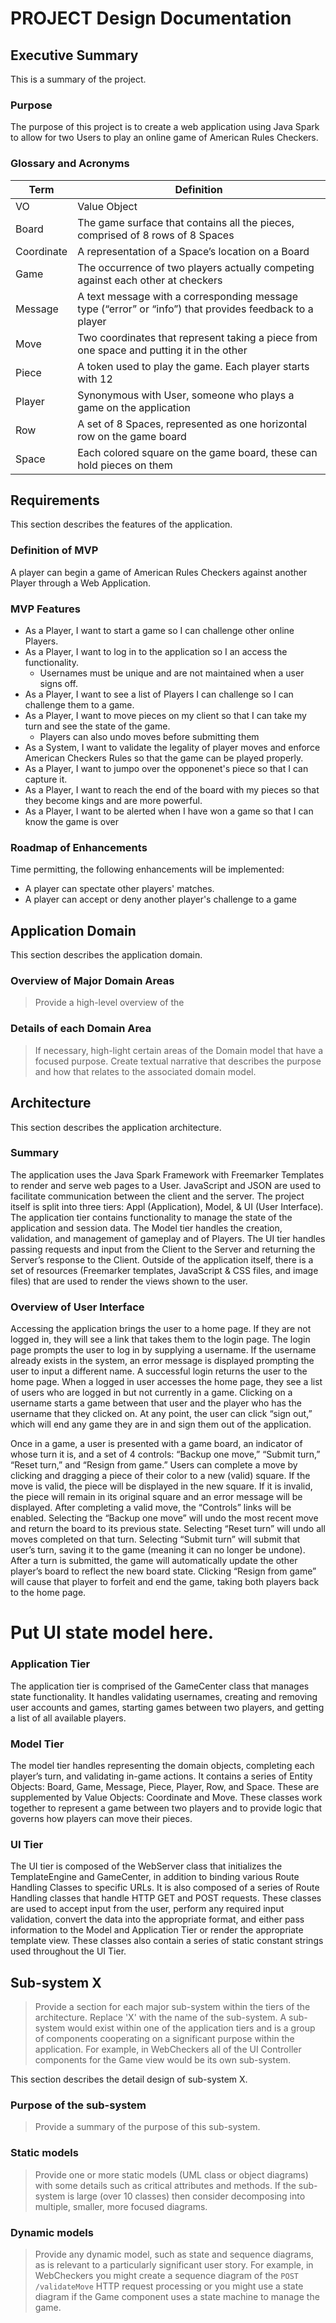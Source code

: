 # PROJECT Design Documentation

## Executive Summary

This is a summary of the project.

### Purpose
The purpose of this project is to create a web application using Java Spark to allow for two Users to play an online game of American Rules Checkers. 

### Glossary and Acronyms

| Term | Definition |
|------|------------|
| VO | Value Object |
| Board | The game surface that contains all the pieces, comprised of 8 rows of 8 Spaces |
| Coordinate | A representation of a Space’s location on a Board |
| Game | The occurrence of two players actually competing against each other at checkers | 
| Message | A text message with a corresponding message type (“error” or “info”) that provides feedback to a player |
| Move | Two coordinates that represent taking a piece from one space and putting it in the other |
| Piece | A token used to play the game.  Each player starts with 12 | 
| Player | Synonymous with User, someone who plays a game on the application |
| Row | A set of 8 Spaces, represented as one horizontal row on the game board | 
| Space | Each colored square on the game board, these can hold pieces on them |


## Requirements

This section describes the features of the application.


### Definition of MVP
A player can begin a game of American Rules Checkers against another Player through a Web Application.

### MVP Features
- As a Player, I want to start a game so I can challenge other online Players.
- As a Player, I want to log in to the application so I an access the functionality.
  - Usernames must be unique and are not maintained when a user signs off.
- As a Player, I want to see a list of Players I can challenge so I can challenge them to a game.
- As a Player, I want to move pieces on my client so that I can take my turn and see the state of the game.
  - Players can also undo moves before submitting them
- As a System, I want to validate the legality of player moves and enforce American Checkers Rules so that the game can be played properly.
- As a Player, I want to jumpo over the opponenet's piece so that I can capture it.
- As a Player, I want to reach the end of the board with my pieces so that they become kings and are more powerful.
- As a Player, I want to be alerted when I have won a game so that I can know the game is over

### Roadmap of Enhancements
Time permitting, the following enhancements will be implemented:
  - A player can spectate other players' matches.
  - A player can accept or deny another player's challenge to a game

## Application Domain

This section describes the application domain.

### Overview of Major Domain Areas
> Provide a high-level overview of the 

### Details of each Domain Area
> If necessary, high-light certain areas of the Domain model that have a focused purpose.  Create textual narrative that describes the purpose and how that relates to the associated domain model.



## Architecture

This section describes the application architecture.

### Summary
The application uses the Java Spark Framework with Freemarker Templates to render and serve web pages to a User.  JavaScript and JSON are used to facilitate communication between the client and the server.  The project itself is split into three tiers: Appl (Application), Model, & UI (User Interface).  The application tier contains functionality to manage the state of the application and session data.  The Model tier handles the creation, validation, and management of gameplay and of Players.  The UI tier handles passing requests and input from the Client to the Server and returning the Server’s response to the Client.  Outside of the application itself, there is a set of resources (Freemarker templates, JavaScript & CSS files, and image files) that are used to render the views shown to the user.

### Overview of User Interface
Accessing the application brings the user to a home page.  If they are not logged in, they will see a link that takes them to the login page.  The login page prompts the user to log in by supplying a username.  If the username already exists in the system, an error message is displayed prompting the user to input a different name.  A successful login returns the user to the home page.  When a logged in user accesses the home page, they see a list of users who are logged in but not currently in a game.  Clicking on a username starts a game between that user and the player who has the username that they clicked on.  At any point, the user can click “sign out,” which will end any game they are in and sign them out of the application.

Once in a game, a user is presented with a game board, an indicator of whose turn it is, and a set of 4 controls: “Backup one move,” “Submit turn,” “Reset turn,” and “Resign from game.”  Users can complete a move by clicking and dragging a piece of their color to a new (valid) square.  If the move is valid, the piece will be displayed in the new square.  If it is invalid, the piece will remain in its original square and an error message will be displayed.  After completing a valid move, the “Controls” links will be enabled.  Selecting the “Backup one move” will undo the most recent move and return the board to its previous state.  Selecting “Reset turn” will undo all moves completed on that turn.  Selecting “Submit turn” will submit that user’s turn, saving it to the game (meaning it can no longer be undone).  After a turn is submitted, the game will automatically update the other player’s board to reflect the new board state.  Clicking “Resign from game” will cause that player to forfeit and end the game, taking both players back to the home page.

# Put UI state model here.



### Application Tier
The application tier is comprised of the GameCenter class that manages state functionality.  It handles validating usernames, creating and removing user accounts and games, starting games between two players, and getting a list of all available players.

### Model Tier
The model tier handles representing the domain objects, completing each player’s turn, and validating in-game actions.  It contains a series of Entity Objects: Board, Game, Message, Piece, Player, Row, and Space.  These are supplemented by Value Objects: Coordinate and Move.  These classes work together to represent a game between two players and to provide logic that governs how players can move their pieces.

### UI Tier
The UI tier is composed of the WebServer class that initializes the TemplateEngine and GameCenter, in addition to binding various Route Handling Classes to specific URLs.  It is also composed of a series of Route Handling classes that handle HTTP GET and POST requests.  These classes are used to accept input from the user, perform any required input validation, convert the data into the appropriate format, and either pass information to the Model and Application Tier or render the appropriate template view.  These classes also contain a series of static constant strings used throughout the UI Tier.


## Sub-system X
> Provide a section for each major sub-system within the tiers of the architecture.  Replace 'X' with the name of the sub-system.
> A sub-system would exist within one of the application tiers and is a group of components cooperating on a significant purpose within the application.  For example, in WebCheckers all of the UI Controller components for the Game view would be its own sub-system.

This section describes the detail design of sub-system X.

### Purpose of the sub-system
> Provide a summary of the purpose of this sub-system.

### Static models
> Provide one or more static models (UML class or object diagrams) with some details such as critical attributes and methods.  If the sub-system is large (over 10 classes) then consider decomposing into multiple, smaller, more focused diagrams.

### Dynamic models
> Provide any dynamic model, such as state and sequence diagrams, as is relevant to a particularly significant user story.
> For example, in WebCheckers you might create a sequence diagram of the `POST /validateMove` HTTP request processing or you might use a state diagram if the Game component uses a state machine to manage the game.
